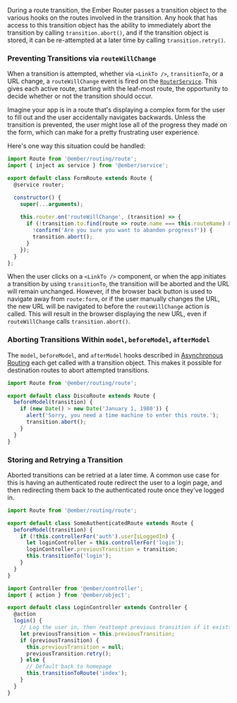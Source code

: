 During a route transition, the Ember Router passes a transition
object to the various hooks on the routes involved in the transition.
Any hook that has access to this transition object has the ability
to immediately abort the transition by calling `transition.abort()`,
and if the transition object is stored, it can be re-attempted at a
later time by calling `transition.retry()`.

### Preventing Transitions via `routeWillChange`

When a transition is attempted, whether via `<LinkTo />`, `transitionTo`,
or a URL change, a `routeWillChange` event is fired on the [`RouterService`](https://api.emberjs.com/ember/release/classes/RouterService/events). This gives each active route, starting with the leaf-most
route, the opportunity to decide whether or not the transition should occur.

Imagine your app is in a route that's displaying a complex form for the user
to fill out and the user accidentally navigates backwards. Unless the
transition is prevented, the user might lose all of the progress they
made on the form, which can make for a pretty frustrating user experience.

Here's one way this situation could be handled:

```javascript {data-filename=app/routes/form.js}
import Route from '@ember/routing/route';
import { inject as service } from '@ember/service';

export default class FormRoute extends Route {
  @service router;

  constructor() {
    super(...arguments);
    
    this.router.on('routeWillChange', (transition) => {
      if (!transition.to.find(route => route.name === this.routeName) && 
        !confirm('Are you sure you want to abandon progress?')) {
        transition.abort();
      }
    });
  }
};
```

When the user clicks on a `<LinkTo />` component, or when the app initiates a
transition by using `transitionTo`, the transition will be aborted and the URL
will remain unchanged. However, if the browser back button is used to
navigate away from `route:form`, or if the user manually changes the URL, the
new URL will be navigated to before the `routeWillChange` action is
called. This will result in the browser displaying the new URL, even if
`routeWillChange` calls `transition.abort()`.

### Aborting Transitions Within `model`, `beforeModel`, `afterModel`

The `model`, `beforeModel`, and `afterModel` hooks described in
[Asynchronous Routing](../asynchronous-routing/)
each get called with a transition object. This makes it possible for
destination routes to abort attempted transitions.

```javascript {data-filename=app/routes/disco.js}
import Route from '@ember/routing/route';

export default class DiscoRoute extends Route {
  beforeModel(transition) {
    if (new Date() > new Date('January 1, 1980')) {
      alert('Sorry, you need a time machine to enter this route.');
      transition.abort();
    }
  }
}
```

### Storing and Retrying a Transition

Aborted transitions can be retried at a later time. A common use case
for this is having an authenticated route redirect the user to a login
page, and then redirecting them back to the authenticated route once
they've logged in.

```javascript {data-filename=app/routes/some-authenticated.js}
import Route from '@ember/routing/route';

export default class SomeAuthenticatedRoute extends Route {
  beforeModel(transition) {
    if (!this.controllerFor('auth').userIsLoggedIn) {
      let loginController = this.controllerFor('login');
      loginController.previousTransition = transition;
      this.transitionTo('login');
    }
  }
}
```

```javascript {data-filename=app/controllers/login.js}
import Controller from '@ember/controller';
import { action } from '@ember/object';

export default class LoginController extends Controller {
  @action
  login() {
    // Log the user in, then reattempt previous transition if it exists.
    let previousTransition = this.previousTransition;
    if (previousTransition) {
      this.previousTransition = null;
      previousTransition.retry();
    } else {
      // Default back to homepage
      this.transitionToRoute('index');
    }
  }
}
```

<!-- eof - needed for pages that end in a code block  -->
